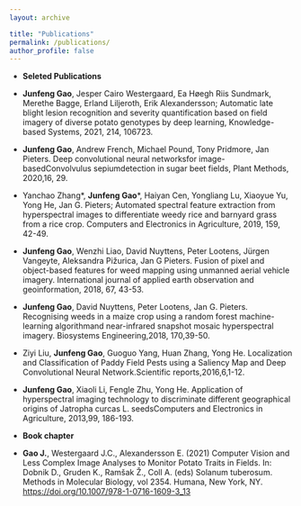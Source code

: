 ```yaml
---
layout: archive

title: "Publications"
permalink: /publications/
author_profile: false
---
```




* **Seleted Publications** 


* **Junfeng Gao**, Jesper Cairo Westergaard, Ea Høegh Riis Sundmark, Merethe Bagge, Erland Liljeroth, Erik Alexandersson; Automatic late blight lesion recognition and severity quantification based on field imagery of diverse potato genotypes by deep learning, Knowledge-based Systems, 2021, 214, 106723.

* **Junfeng Gao**, Andrew French, Michael Pound, Tony Pridmore, Jan Pieters. Deep convolutional neural networksfor image-basedConvolvulus sepiumdetection in sugar beet fields, Plant Methods, 2020,16, 29. 

* Yanchao Zhang*, **Junfeng Gao***, Haiyan Cen, Yongliang Lu, Xiaoyue Yu, Yong He, Jan G. Pieters; Automated spectral feature extraction from hyperspectral images to differentiate weedy rice and barnyard grass from a rice crop. Computers and Electronics in Agriculture, 2019, 159, 42-49. 

* **Junfeng Gao**, Wenzhi Liao, David Nuyttens, Peter Lootens,  Jürgen Vangeyte, Aleksandra Pižurica, Jan G Pieters. Fusion of pixel and object-based features for weed mapping using unmanned aerial vehicle imagery. International journal of applied earth observation and geoinformation, 2018, 67, 43-53.

* **Junfeng Gao**, David Nuyttens, Peter Lootens, Jan G. Pieters. Recognising weeds in a maize crop using a random forest machine-learning algorithmand near-infrared snapshot mosaic hyperspectral imagery. Biosystems Engineering,2018, 170,39-50.

* Ziyi Liu, **Junfeng Gao**, Guoguo Yang, Huan Zhang, Yong He. Localization and Classification of Paddy Field Pests using a Saliency Map and Deep Convolutional Neural Network.Scientific reports,2016,6,1-12.

* **Junfeng Gao**, Xiaoli Li, Fengle Zhu, Yong He. Application of hyperspectral imaging technology to discriminate different geographical origins of Jatropha curcas L. seedsComputers and Electronics in Agriculture, 2013,99, 186-193.


* **Book chapter** 

* **Gao J.**, Westergaard J.C., Alexandersson E. (2021) Computer Vision and Less Complex Image Analyses to Monitor Potato Traits in Fields. In: Dobnik D., Gruden K., Ramšak Ž., Coll A. (eds) Solanum tuberosum. Methods in Molecular Biology, vol 2354. Humana, New York, NY. https://doi.org/10.1007/978-1-0716-1609-3_13









<!-- 
* **Zhu, Z.** and Hu, H. (2018). Robot learning from demonstration in robotic assembly: A survey. <var>Robotics</var>, 7(2):17.
    * Learning from demonstration (LfD) has been used to help robots to implement manipulation tasks autonomously, in particular, to learn manipulation behaviours from observing the motion executed by human demonstrators. This paper reviews recent research and development in the field of LfD. The main focus is placed on how to demonstrate the example behaviours to the robot in assembly operations, and how to extract the manipulation features for robot learning and generating imitative behaviours. Diverse metrics are analysed to evaluate the performance of robot imitation learning. Specifically, the application of LfD in robotic assembly is a focal point in this paper. [Download paper](http://zuyuanzhu.github.io/files/Zhu2018-Survey.pdf)

* **Zhu, Z.**, Hu, H. and Gu, D., 2018, September. Robot Performing Peg-in-Hole Operations by Learning from Human Demonstration. In <var>2018 10th Computer Science and Electronic Engineering Conference (CEEC)</var> (pp. 30-35). IEEE. -->






<!-- {% if author.googlescholar %}
  You can also find my articles on <u><a href="{{author.googlescholar}}">my Google Scholar profile</a>.</u>
{% endif %}

{% include base_path %}

{% for post in site.publications reversed %}
  {% include archive-single.html %}
{% endfor %} -->
